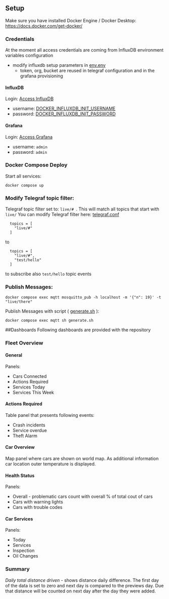 
## Setup
Make sure you have installed Docker Engine / Docker Desktop: https://docs.docker.com/get-docker/

### Credentials
At the moment all access credentials are coming from InfluxDB environment variables configuration
* modify influxdb setup parameters in [env.env](./influxdb/env.env)
  * token, org, bucket are reused in telegraf configuration and in the grafana provisioning
  
#### InfluxDB
Login: [Access InfluxDB](http://localhost:8086)
* username: [DOCKER_INFLUXDB_INIT_USERNAME](./influxdb/env.env)
* password: [DOCKER_INFLUXDB_INIT_PASSWORD](./influxdb/env.env)


#### Grafana 
Login: [Access Grafana](http://localhost:3000/d/p/fleet-dashboard?orgId=1)
* username: `admin`
* password: `admin`

### Docker Compose Deploy
Start all services:
```
docker compose up
```
### Modify Telegraf topic filter:
Telegraf topic filter set to: ```live/# ```. This will match all topics that start with ```live/```
You can modify Telegraf filter here: [telegraf.conf](./telegraf/telegraf.conf)
```
  topics = [
    "live/#"
  ]
```
to
```
  topics = [
    "live/#",
    "test/hello"
  ]
```
to subscribe also ```test/hello``` topic events
### Publish Messages:

```
docker compose exec mqtt mosquitto_pub -h localhost -m '{"n": 19}' -t "live/there"
```

Publish Messages with script ( [generate.sh](./data-generator/generate.sh) ):

```
docker compose exec mqtt sh generate.sh
```




##Dashboards
Following dashboards are provided with the repository
### Fleet Overview
#### General
Panels:
 * Cars Connected 
 * Actions Required
 * Services Today
 * Services This Week

#### Actions Required
 Table panel that presents following events:
 * Crash incidents
 * Service overdue
 * Theft Alarm

#### Car Overview
 Map panel where cars are shown on world map. As additional information car location outer temperature is displayed.

#### Health Status 
Panels:
 * Overall - problematic cars count with overall % of total cout of cars 
 * Cars with warning lights
 * Cars with trouble codes

#### Car Services 
Panels:
 * Today
 * Services
 * Inspection
 * Oil Changes
 
### Summary

*Daily total distance driven* - shows distance daily difference. The first day of the data is set to zero and next day is compared to the previews day. Due that distance will be counted on next day after the day they were added.   